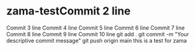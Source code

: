 # zama-testCommit 2 line
Commit 3 line
Commit 4 line
Commit 5 line
Commit 6 line
Commit 7 line
Commit 8 line
Commit 9 line
Commit 10 line
git add .
git commit -m "Your descriptive commit message"
git push origin main
this is a test for zama
